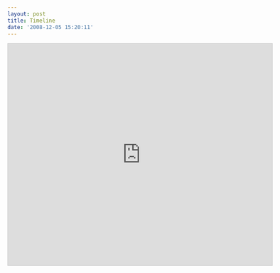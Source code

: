 ```yaml
---
layout: post
title: Timeline
date: '2008-12-05 15:20:11'
---
```

<iframe width="595" height="500" border="0" style="border:1px solid #ccc;" src="http://www.dipity.com/ddstnkmp/The_Ute/embed_tl?z=1mon&dt=now"></iframe>
